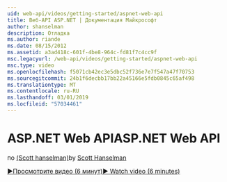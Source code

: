 ```yaml
---
uid: web-api/videos/getting-started/aspnet-web-api
title: Веб-API ASP.NET | Документация Майкрософт
author: shanselman
description: Отладка
ms.author: riande
ms.date: 08/15/2012
ms.assetid: a3ad418c-601f-4be8-964c-fd81f7c4cc9f
msc.legacyurl: /web-api/videos/getting-started/aspnet-web-api
msc.type: video
ms.openlocfilehash: f5071cb42ec3e5dbc52f736e7e7f547a47f70753
ms.sourcegitcommit: 24b1f6decbb17bb22a45166e5fdb0845c65af498
ms.translationtype: MT
ms.contentlocale: ru-RU
ms.lasthandoff: 03/01/2019
ms.locfileid: "57034461"
---
```

<a name="aspnet-web-api"></a><span data-ttu-id="dff9d-103">ASP.NET Web API</span><span class="sxs-lookup"><span data-stu-id="dff9d-103">ASP.NET Web API</span></span>
====================
<span data-ttu-id="dff9d-104">по [(Scott hanselman)](https://github.com/shanselman)</span><span class="sxs-lookup"><span data-stu-id="dff9d-104">by [Scott Hanselman](https://github.com/shanselman)</span></span>

[<span data-ttu-id="dff9d-105">&#9654;Просмотрите видео (6 минут)</span><span class="sxs-lookup"><span data-stu-id="dff9d-105">&#9654; Watch video (6 minutes)</span></span>](https://channel9.msdn.com/Blogs/ASP-NET-Site-Videos/aspnet-web-api)
